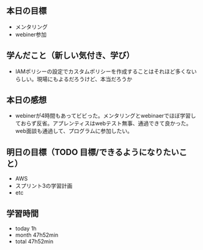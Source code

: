 ## 本日の目標
- メンタリング
- webiner参加

## 学んだこと（新しい気付き、学び）
- IAMポリシーの設定でカスタムポリシーを作成することはそれほど多くないらしい。現場にもよるだろうけど、本当だろうか

## 本日の感想
- webinerが4時間もあってビビった。メンタリングとwebinaerでほぼ学習しておらず反省。アプレンティスはwebテスト無事、通過できて良かった。web面談も通過して、プログラムに参加したい。

## 明日の目標（TODO 目標/できるようになりたいこと）
- AWS
- スプリント3の学習計画
- etc

## 学習時間
- today 1h
- month 47h52min
- total 47h52min
